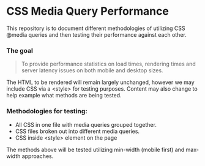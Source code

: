 # CSS Media Query Performance

This repository is to document different methodologies of utilizing CSS @media queries and then testing their performance against each other.

### The goal

> To provide performance statistics on load times, rendering times and server latency issues on both mobile and desktop sizes.

The HTML to be rendered will remain largely unchanged, however we may include CSS via a &lt;style&gt; for testing purposes. Content may also change to help example what methods are being tested.

### Methodologies for testing:
* All CSS in one file with media queries grouped together.
* CSS files broken out into different media queries.
* CSS inside &lt;style&gt; element on the page

The methods above will be tested utilizing min-width (mobile first) and max-width approaches.
